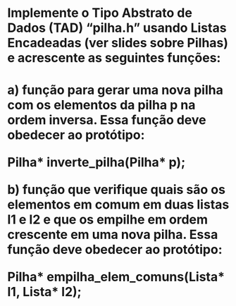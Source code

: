 <h1>Implemente o Tipo Abstrato de Dados (TAD) “pilha.h” usando Listas Encadeadas (ver slides sobre Pilhas) e acrescente as seguintes funções: <h1>

a) função para gerar uma nova pilha com os elementos da pilha p na ordem inversa. Essa função deve obedecer ao protótipo:

 Pilha* inverte_pilha(Pilha* p); 

b) função que verifique quais são os elementos em comum em duas listas l1 e l2 e que os empilhe em ordem crescente em uma nova pilha. Essa função deve obedecer ao protótipo: 

Pilha* empilha_elem_comuns(Lista* l1, Lista* l2);

